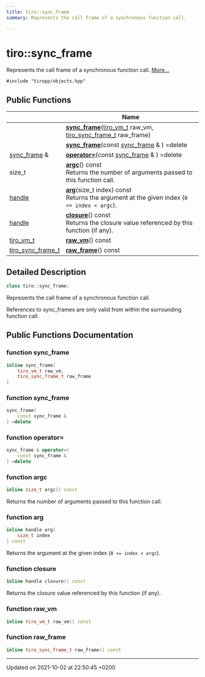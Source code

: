 ```yaml
---
title: tiro::sync_frame
summary: Represents the call frame of a synchronous function call. 

---
```


# tiro::sync_frame



Represents the call frame of a synchronous function call.  [More...](#detailed-description)


`#include "tiropp/objects.hpp"`

## Public Functions

|                | Name           |
| -------------- | -------------- |
| | **[sync_frame](/docs/api/classes/classtiro_1_1sync__frame#function-sync-frame)**([tiro&#95;vm&#95;t](/docs/api/files/def&#95;8h#typedef-tiro-vm-t) raw_vm, [tiro&#95;sync&#95;frame&#95;t](/docs/api/files/def&#95;8h#typedef-tiro-sync-frame-t) raw_frame) |
| | **[sync_frame](/docs/api/classes/classtiro_1_1sync__frame#function-sync-frame)**(const [sync&#95;frame](/docs/api/classes/classtiro&#95;1&#95;1sync&#95;&#95;frame) & ) =delete |
| [sync_frame](/docs/api/classes/classtiro_1_1sync__frame) & | **[operator=](/docs/api/classes/classtiro_1_1sync__frame#function-operator=)**(const [sync&#95;frame](/docs/api/classes/classtiro&#95;1&#95;1sync&#95;&#95;frame) & ) =delete |
| size_t | **[argc](/docs/api/classes/classtiro_1_1sync__frame#function-argc)**() const<br>Returns the number of arguments passed to this function call.  |
| [handle](/docs/api/classes/classtiro_1_1handle) | **[arg](/docs/api/classes/classtiro_1_1sync__frame#function-arg)**(size&#95;t index) const<br>Returns the argument at the given index (`0 <= index < argc`).  |
| [handle](/docs/api/classes/classtiro_1_1handle) | **[closure](/docs/api/classes/classtiro_1_1sync__frame#function-closure)**() const<br>Returns the closure value referenced by this function (if any).  |
| [tiro_vm_t](/docs/api/files/def_8h#typedef-tiro-vm-t) | **[raw_vm](/docs/api/classes/classtiro_1_1sync__frame#function-raw-vm)**() const |
| [tiro_sync_frame_t](/docs/api/files/def_8h#typedef-tiro-sync-frame-t) | **[raw_frame](/docs/api/classes/classtiro_1_1sync__frame#function-raw-frame)**() const |

## Detailed Description

```cpp
class tiro::sync_frame;
```

Represents the call frame of a synchronous function call. 

References to sync_frames are only valid from within the surrounding function call. 

## Public Functions Documentation

### function sync_frame

```cpp
inline sync_frame(
    tiro_vm_t raw_vm,
    tiro_sync_frame_t raw_frame
)
```


### function sync_frame

```cpp
sync_frame(
    const sync_frame & 
) =delete
```


### function operator=

```cpp
sync_frame & operator=(
    const sync_frame & 
) =delete
```


### function argc

```cpp
inline size_t argc() const
```

Returns the number of arguments passed to this function call. 

### function arg

```cpp
inline handle arg(
    size_t index
) const
```

Returns the argument at the given index (`0 <= index < argc`). 

### function closure

```cpp
inline handle closure() const
```

Returns the closure value referenced by this function (if any). 

### function raw_vm

```cpp
inline tiro_vm_t raw_vm() const
```


### function raw_frame

```cpp
inline tiro_sync_frame_t raw_frame() const
```


-------------------------------

Updated on 2021-10-02 at 22:50:45 +0200